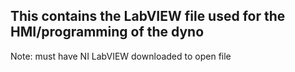 ## This contains the LabVIEW file used for the HMI/programming of the dyno
Note: must have NI LabVIEW downloaded to open file
